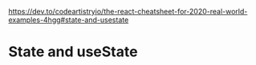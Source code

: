 https://dev.to/codeartistryio/the-react-cheatsheet-for-2020-real-world-examples-4hgg#state-and-usestate

# State and useState
